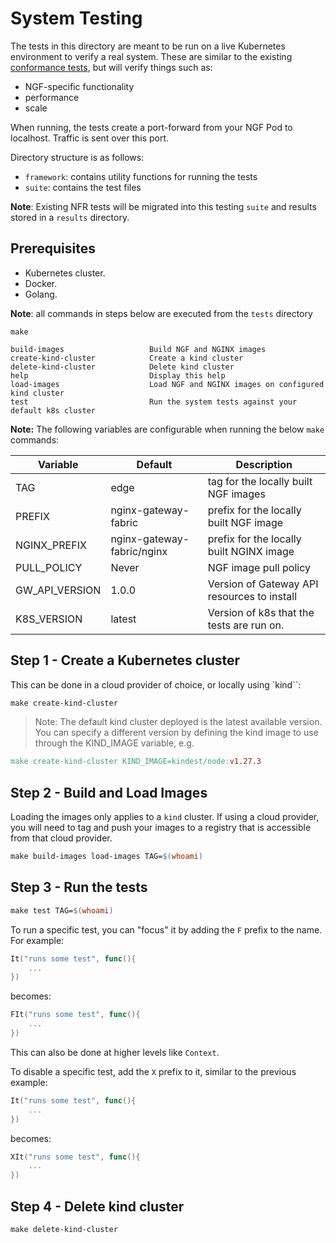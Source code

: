 # System Testing

The tests in this directory are meant to be run on a live Kubernetes environment to verify a real system. These
are similar to the existing [conformance tests](../conformance/README.md), but will verify things such as:

- NGF-specific functionality
- performance
- scale

When running, the tests create a port-forward from your NGF Pod to localhost. Traffic is sent over this port.

Directory structure is as follows:

- `framework`: contains utility functions for running the tests
- `suite`: contains the test files

**Note**: Existing NFR tests will be migrated into this testing `suite` and results stored in a `results` directory.

## Prerequisites

- Kubernetes cluster.
- Docker.
- Golang.

**Note**: all commands in steps below are executed from the ```tests``` directory

```shell
make
```

```text
build-images                   Build NGF and NGINX images
create-kind-cluster            Create a kind cluster
delete-kind-cluster            Delete kind cluster
help                           Display this help
load-images                    Load NGF and NGINX images on configured kind cluster
test                           Run the system tests against your default k8s cluster
```

**Note:** The following variables are configurable when running the below `make` commands:

| Variable | Default | Description |
|----------|---------|-------------|
| TAG      | edge    | tag for the locally built NGF images |
| PREFIX   | nginx-gateway-fabric | prefix for the locally built NGF image |
| NGINX_PREFIX | nginx-gateway-fabric/nginx | prefix for the locally built NGINX image |
| PULL_POLICY | Never | NGF image pull policy |
| GW_API_VERSION | 1.0.0 | Version of Gateway API resources to install |
| K8S_VERSION | latest | Version of k8s that the tests are run on. |

## Step 1 - Create a Kubernetes cluster

This can be done in a cloud provider of choice, or locally using `kind``:

```makefile
make create-kind-cluster
```

> Note: The default kind cluster deployed is the latest available version. You can specify a different version by
> defining the kind image to use through the KIND_IMAGE variable, e.g.

```makefile
make create-kind-cluster KIND_IMAGE=kindest/node:v1.27.3
```

## Step 2 - Build and Load Images

Loading the images only applies to a `kind` cluster. If using a cloud provider, you will need to tag and push
your images to a registry that is accessible from that cloud provider.

```makefile
make build-images load-images TAG=$(whoami)
```

## Step 3 - Run the tests

```makefile
make test TAG=$(whoami)
```

To run a specific test, you can "focus" it by adding the `F` prefix to the name. For example:

```go
It("runs some test", func(){
    ...
})
```

becomes:

```go
FIt("runs some test", func(){
    ...
})
```

This can also be done at higher levels like `Context`.

To disable a specific test, add the `X` prefix to it, similar to the previous example:

```go
It("runs some test", func(){
    ...
})
```

becomes:

```go
XIt("runs some test", func(){
    ...
})
```

## Step 4 - Delete kind cluster

```makefile
make delete-kind-cluster
```
